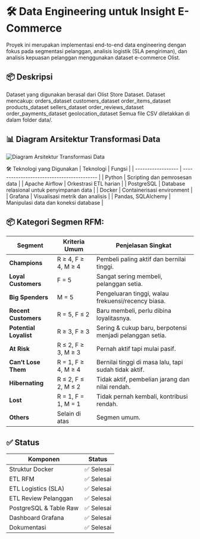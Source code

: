 # 🛠️ Data Engineering untuk Insight E-Commerce
Proyek ini merupakan implementasi end-to-end data engineering dengan fokus pada segmentasi pelanggan, analisis logistik (SLA pengiriman), dan analisis kepuasan pelanggan menggunakan dataset e-commerce Olist.

## 📦 Deskripsi
Dataset yang digunakan berasal dari Olist Store Dataset. Dataset mencakup:
orders_dataset
customers_dataset
order_items_dataset
products_dataset
sellers_dataset
order_reviews_dataset
order_payments_dataset
geolocation_dataset
Semua file CSV diletakkan di dalam folder data/.

## 📊 Diagram Arsitektur Transformasi Data
![Diagram Arsitektur Transformasi Data](https://github.com/user-attachments/assets/b0ed811d-0890-41a3-955f-db4d0f3484d9)

🛠️ Teknologi yang Digunakan
| Teknologi          | Fungsi                                     |
| ------------------ | ------------------------------------------ |
| Python             | Scripting dan pemrosesan data              |
| Apache Airflow     | Orkestrasi ETL harian                      |
| PostgreSQL         | Database relasional untuk penyimpanan data |
| Docker             | Containerisasi environment                 |
| Grafana            | Visualisasi metrik dan analisis            |
| Pandas, SQLAlchemy | Manipulasi data dan koneksi database       |

## 📦 Kategori Segmen RFM:
| Segment                | Kriteria Umum       | Penjelasan Singkat                                       |
| ---------------------- | ------------------- | -------------------------------------------------------- |
| **Champions**          | R ≥ 4, F ≥ 4, M ≥ 4 | Pembeli paling aktif dan bernilai tinggi.                |
| **Loyal Customers**    | F = 5               | Sangat sering membeli, pelanggan setia.                  |
| **Big Spenders**       | M = 5               | Pengeluaran tinggi, walau frekuensi/recency biasa.       |
| **Recent Customers**   | R = 5, F ≤ 2        | Baru membeli, perlu dibina loyalitasnya.                 |
| **Potential Loyalist** | R ≥ 3, F ≥ 3        | Sering & cukup baru, berpotensi menjadi pelanggan setia. |
| **At Risk**            | R ≤ 2, F ≥ 3, M ≥ 3 | Pernah aktif tapi mulai pasif.                           |
| **Can’t Lose Them**    | R = 1, F ≥ 4, M ≥ 4 | Bernilai tinggi di masa lalu, tapi sudah tidak aktif.    |
| **Hibernating**        | R ≤ 2, F ≤ 2, M ≤ 2 | Tidak aktif, pembelian jarang dan nilai rendah.          |
| **Lost**               | R = 1, F = 1, M = 1 | Tidak pernah kembali, kontribusi rendah.                 |
| **Others**             | Selain di atas      | Segmen umum.                                             |

## ✅ Status
| Komponen               | Status    |
| ---------------------- | --------- |
| Struktur Docker        | ✅ Selesai |
| ETL RFM                | ✅ Selesai |
| ETL Logistics (SLA)    | ✅ Selesai |
| ETL Review Pelanggan   | ✅ Selesai |
| PostgreSQL & Table Raw | ✅ Selesai |
| Dashboard Grafana      | ✅ Selesai |
| Dokumentasi            | ✅ Selesai |
